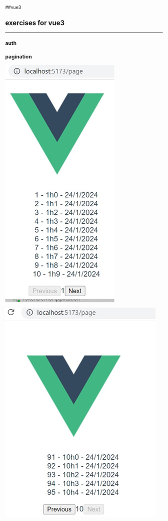 ##vue3

## exercises for vue3


----------------
### auth
### pagination





![](https://raw.githubusercontent.com/sunday123/my-demo/master/screenshot/pagination1.jpg)



![](https://raw.githubusercontent.com/sunday123/my-demo/master/screenshot/pagination2.jpg)

